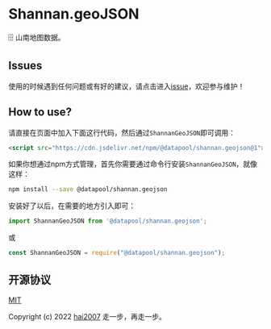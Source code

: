 # Shannan.geoJSON
🗄️ 山南地图数据。

## Issues
使用的时候遇到任何问题或有好的建议，请点击进入[issue](https://github.com/hai2007/datapool/issues)，欢迎参与维护！

## How to use?

请直接在页面中加入下面这行代码，然后通过```ShannanGeoJSON```即可调用：

```html
<script src="https://cdn.jsdelivr.net/npm/@datapool/shannan.geojson@1"></script>
```

如果你想通过npm方式管理，首先你需要通过命令行安装``````ShannanGeoJSON``````，就像这样：

```bash
npm install --save @datapool/shannan.geojson
```

安装好了以后，在需要的地方引入即可：

```js
import ShannanGeoJSON from '@datapool/shannan.geojson';
```

或

```js
const ShannanGeoJSON = require("@datapool/shannan.geojson");
```

开源协议
---------------------------------------
[MIT](https://github.com/hai2007/datapool/blob/master/LICENSE)

Copyright (c) 2022 [hai2007](https://hai2007.gitee.io/sweethome/) 走一步，再走一步。
